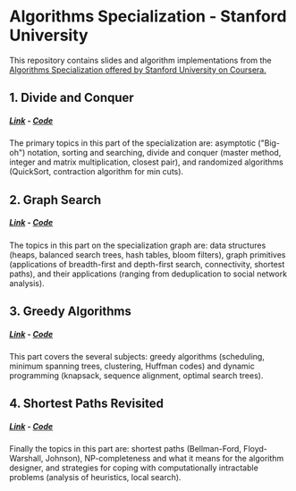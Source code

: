 # Algorithms Specialization - Stanford University 

This repository contains slides and algorithm implementations from the [Algorithms Specialization offered by Stanford University on Coursera.](https://www.coursera.org/specializations/algorithms#courses)

## 1. Divide and Conquer 
##### [Link](https://www.coursera.org/learn/algorithms-divide-conquer) - [Code](here)

  The primary topics in this part of the specialization are: asymptotic ("Big-oh") notation, sorting and searching, divide and conquer (master method, integer and matrix multiplication, closest pair), and randomized algorithms (QuickSort, contraction algorithm for min cuts).

## 2. Graph Search 
##### [Link](https://www.coursera.org/learn/algorithms-graphs-data-structures) - [Code](here)

  The topics in this part on the specialization graph are: data structures (heaps, balanced search trees, hash tables, bloom filters), graph primitives (applications of breadth-first and depth-first search, connectivity, shortest paths), and their applications (ranging from deduplication to social network analysis).
  
## 3.  Greedy Algorithms 
##### [Link](https://www.coursera.org/learn/algorithms-greedy) - [Code](here)
  This part covers the several subjects: greedy algorithms (scheduling, minimum spanning trees, clustering, Huffman codes) and dynamic programming (knapsack, sequence alignment, optimal search trees).
  
## 4. Shortest Paths Revisited 
##### [Link](https://www.coursera.org/learn/algorithms-npcomplete) - [Code](here)
  Finally the topics in this part are: shortest paths (Bellman-Ford, Floyd-Warshall, Johnson), NP-completeness and what it means for the algorithm designer, and strategies for coping with computationally intractable problems (analysis of heuristics, local search).


